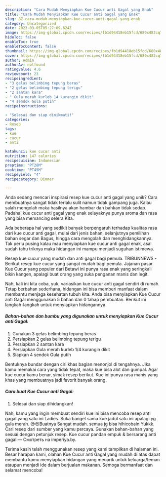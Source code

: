 ```yaml
---
description: "Cara Mudah Menyiapkan Kue Cucur anti Gagal yang Enak"
title: "Cara Mudah Menyiapkan Kue Cucur anti Gagal yang Enak"
slug: 87-cara-mudah-menyiapkan-kue-cucur-anti-gagal-yang-enak
category: Uncategorized
date: 2023-03-05T05:27:09.624Z
image: https://img-global.cpcdn.com/recipes/fb1d94418eb15fcd/680x482cq70/kue-cucur-anti-gagal-foto-resep-utama.jpg
hideToc: false
enableToc: true
enableTocContent: false
thumbnail: https://img-global.cpcdn.com/recipes/fb1d94418eb15fcd/680x482cq70/kue-cucur-anti-gagal-foto-resep-utama.jpg
cover: https://img-global.cpcdn.com/recipes/fb1d94418eb15fcd/680x482cq70/kue-cucur-anti-gagal-foto-resep-utama.jpg
author: Admin
authorAv: notfound
ratingvalue: 4.6
reviewcount: 23
recipeingredient:
- "3 gelas belimbing tepung beras"
- "2 gelas belimbing tepung terigu"
- "2 santan kara"
- " Gula merah kurleb 14 kurangin dikit"
- "4 sendok Gula putih"
recipeinstructions:

- "Selesai dan siap dinikmati!"
categories:
- Resep
tags:
- kue
- cucur
- anti

katakunci: kue cucur anti 
nutrition: 147 calories
recipecuisine: Indonesian
preptime: "PT28M"
cooktime: "PT45M"
recipeyield: "4"
recipecategory: Dinner

---
```





Anda sedang mencari inspirasi resep kue cucur anti gagal yang unik? Cara membuatnya sangat tidak terlalu sulit namun tidak gampang juga. Kalau salah mengolah maka hasilnya akan hambar dan bahkan tidak sedap. Padahal kue cucur anti gagal yang enak selayaknya punya aroma dan rasa yang bisa memancing selera Kita.





Ada beberapa hal yang sedikit banyak berpengaruh terhadap kualitas rasa dari kue cucur anti gagal, mulai dari jenis bahan, selanjutnya pemilihan bahan segar dan Bagus, hingga cara mengolah dan menghidangkannya. Tak perlu pusing kalau mau menyiapkan kue cucur anti gagal enak,      asal sudah tahu triknya maka hidangan ini mampu menjadi suguhan istimewa.














Resep kue cucur yang mudah dan anti gagal bagi pemula. TRIBUNNEWS - Berikut resep kue cucur yang sangat mudah bagi pemula. Jajanan pasar Kue Cucur yang populer dari Betawi ini punya rasa enak yang seringkali bikin kangen, apalagi buat orang yang suka penganan manis dan legit.






Nah, kali ini kita coba, yuk, variasikan kue cucur anti gagal sendiri di rumah. Tetap berbahan sederhana, hidangan ini bisa memberi manfaat dalam membantu menjaga kesehatan tubuh kita. Anda bisa menyiapkan Kue Cucur anti Gagal menggunakan 5 bahan dan 0 tahap pembuatan. Berikut ini langkah-langkah untuk menyiapkan hidangannya.

<!--inarticleads1-->

##### Bahan-bahan dan bumbu yang digunakan untuk menyiapkan Kue Cucur anti Gagal:

1. Gunakan 3 gelas belimbing tepung beras
1. Persiapkan 2 gelas belimbing tepung terigu
1. Persiapkan 2 santan kara
1. Persiapkan  Gula merah kurleb 1/4 kurangin dikit
1. Siapkan 4 sendok Gula putih


Bentuknya bundar dengan ciri khas bagian menonjol di tengahnya. Jika kamu memakai cara yang tidak tepat, maka kue bisa alot dan gumpal. Agar kue cucur kamu benar, simak resep berikut. Kue ini punya rasa manis yang khas yang membuatnya jadi favorit banyak orang. 

<!--inarticleads2-->

##### Cara buat Kue Cucur anti Gagal:


1. Selesai dan siap dihidangkan!

Nah, kamu yang ingin membuat sendiri kue ini bisa mencoba resep anti gagal yang satu ini Ladies. Suka banget sama kue jadul satu ini apalagi yg gula merah. 😍😍Buatnya Sangat mudah. semua jg bisa hihicobain Yukkk. Cari resep dari sumber yang kamu percaya. Gunakan bahan-bahan yang sesuai dengan petunjuk resep. Kue cucur pandan empuk &amp; bersarang anti gagal — Смотреть на imperiya.by. 

Terima kasih telah menggunakan resep yang kami tampilkan di halaman ini. Besar harapan kami, olahan Kue Cucur anti Gagal yang mudah di atas dapat membantu kamu menyiapkan hidangan yang menarik untuk keluarga/teman ataupun menjadi ide dalam berjualan makanan. Semoga bermanfaat dan selamat mencoba!
